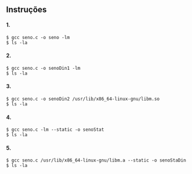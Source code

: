 ## Instruções
#### 1.
```
$ gcc seno.c -o seno -lm
$ ls -la
```

#### 2.
```
$ gcc seno.c -o senoDin1 -lm
$ ls -la
```

#### 3.
```
$ gcc seno.c -o senoDin2 /usr/lib/x86_64-linux-gnu/libm.so
$ ls -la
```

#### 4.
```
$ gcc seno.c -lm --static -o senoStat
$ ls -la
```

#### 5.
```
$ gcc seno.c /usr/lib/x86_64-linux-gnu/libm.a --static -o senoStaDin
$ ls -la
```
